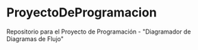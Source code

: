 # ProyectoDeProgramacion
Repositorio para el Proyecto de Programación - "Diagramador de Diagramas de Flujo"
